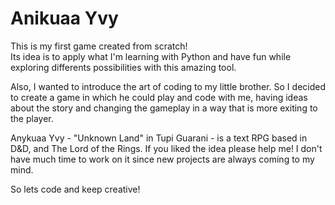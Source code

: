 # Anikuaa Yvy

This is my first game created from scratch!  
Its idea is to apply what I'm learning with Python and have fun while exploring differents possibilities with this amazing tool. <br/>

Also, I wanted to introduce the art of coding to my little brother. So I decided to create a game in which he could play and code with me, having ideas about the story and changing the gameplay in a way that is more exiting to the player. <br/>

Anykuaa Yvy - "Unknown Land" in Tupi Guarani - is a text RPG based in D&D, and The Lord of the Rings. If you liked the idea please help me! I don't have much time to work on it since new projects are always coming to my mind.

So lets code and keep creative!
